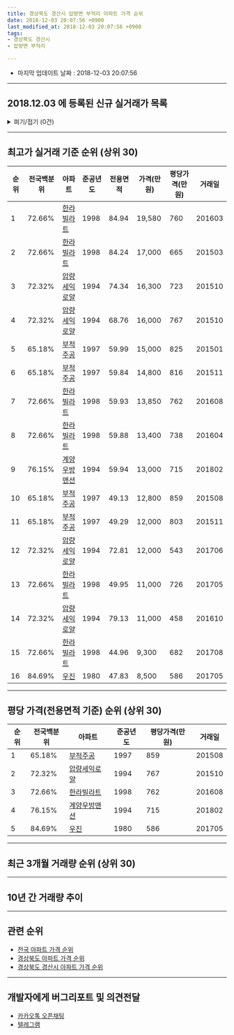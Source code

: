```yaml
---
title: 경상북도 경산시 압량면 부적리 아파트 가격 순위
date: 2018-12-03 20:07:56 +0900
last_modified_at: 2018-12-03 20:07:56 +0900
tags:
- 경상북도 경산시
- 압량면 부적리

---
```


* 마지막 업데이트 날짜 : 2018-12-03 20:07:56

---

## 2018.12.03 에 등록된 신규 실거래가 목록

<details>
<summary>펴기/접기 (0건)</summary>
<div markdown="1">

|아파트|전국백분위|준공년도|전용면적|가격(만원)|평당가격(만원)|거래일|
|---|---|---|---|---|---|---|
|없음|||||||


</div>
</details>

---

## 최고가 실거래 기준 순위 (상위 30)


|순위|전국백분위|아파트|준공년도|전용면적|가격(만원)|평당가격(만원)|거래일|
|---|---|---|---|---|---|---|---|
|1|72.66%|[한라빌라트](https://search.naver.com/search.naver?query=%EA%B2%BD%EC%83%81%EB%B6%81%EB%8F%84+%EA%B2%BD%EC%82%B0%EC%8B%9C+%EC%95%95%EB%9F%89%EB%A9%B4+%EB%B6%80%EC%A0%81%EB%A6%AC+%ED%95%9C%EB%9D%BC%EB%B9%8C%EB%9D%BC%ED%8A%B8)|1998|84.94|19,580|760|201603|
|2|72.66%|[한라빌라트](https://search.naver.com/search.naver?query=%EA%B2%BD%EC%83%81%EB%B6%81%EB%8F%84+%EA%B2%BD%EC%82%B0%EC%8B%9C+%EC%95%95%EB%9F%89%EB%A9%B4+%EB%B6%80%EC%A0%81%EB%A6%AC+%ED%95%9C%EB%9D%BC%EB%B9%8C%EB%9D%BC%ED%8A%B8)|1998|84.24|17,000|665|201503|
|3|72.32%|[압량세익로얄](https://search.naver.com/search.naver?query=%EA%B2%BD%EC%83%81%EB%B6%81%EB%8F%84+%EA%B2%BD%EC%82%B0%EC%8B%9C+%EC%95%95%EB%9F%89%EB%A9%B4+%EB%B6%80%EC%A0%81%EB%A6%AC+%EC%95%95%EB%9F%89%EC%84%B8%EC%9D%B5%EB%A1%9C%EC%96%84)|1994|74.34|16,300|723|201510|
|4|72.32%|[압량세익로얄](https://search.naver.com/search.naver?query=%EA%B2%BD%EC%83%81%EB%B6%81%EB%8F%84+%EA%B2%BD%EC%82%B0%EC%8B%9C+%EC%95%95%EB%9F%89%EB%A9%B4+%EB%B6%80%EC%A0%81%EB%A6%AC+%EC%95%95%EB%9F%89%EC%84%B8%EC%9D%B5%EB%A1%9C%EC%96%84)|1994|68.76|16,000|767|201510|
|5|65.18%|[부적주공](https://search.naver.com/search.naver?query=%EA%B2%BD%EC%83%81%EB%B6%81%EB%8F%84+%EA%B2%BD%EC%82%B0%EC%8B%9C+%EC%95%95%EB%9F%89%EB%A9%B4+%EB%B6%80%EC%A0%81%EB%A6%AC+%EB%B6%80%EC%A0%81%EC%A3%BC%EA%B3%B5)|1997|59.99|15,000|825|201501|
|6|65.18%|[부적주공](https://search.naver.com/search.naver?query=%EA%B2%BD%EC%83%81%EB%B6%81%EB%8F%84+%EA%B2%BD%EC%82%B0%EC%8B%9C+%EC%95%95%EB%9F%89%EB%A9%B4+%EB%B6%80%EC%A0%81%EB%A6%AC+%EB%B6%80%EC%A0%81%EC%A3%BC%EA%B3%B5)|1997|59.84|14,800|816|201511|
|7|72.66%|[한라빌라트](https://search.naver.com/search.naver?query=%EA%B2%BD%EC%83%81%EB%B6%81%EB%8F%84+%EA%B2%BD%EC%82%B0%EC%8B%9C+%EC%95%95%EB%9F%89%EB%A9%B4+%EB%B6%80%EC%A0%81%EB%A6%AC+%ED%95%9C%EB%9D%BC%EB%B9%8C%EB%9D%BC%ED%8A%B8)|1998|59.93|13,850|762|201608|
|8|72.66%|[한라빌라트](https://search.naver.com/search.naver?query=%EA%B2%BD%EC%83%81%EB%B6%81%EB%8F%84+%EA%B2%BD%EC%82%B0%EC%8B%9C+%EC%95%95%EB%9F%89%EB%A9%B4+%EB%B6%80%EC%A0%81%EB%A6%AC+%ED%95%9C%EB%9D%BC%EB%B9%8C%EB%9D%BC%ED%8A%B8)|1998|59.88|13,400|738|201604|
|9|76.15%|[계양우방맨션](https://search.naver.com/search.naver?query=%EA%B2%BD%EC%83%81%EB%B6%81%EB%8F%84+%EA%B2%BD%EC%82%B0%EC%8B%9C+%EC%95%95%EB%9F%89%EB%A9%B4+%EB%B6%80%EC%A0%81%EB%A6%AC+%EA%B3%84%EC%96%91%EC%9A%B0%EB%B0%A9%EB%A7%A8%EC%85%98)|1994|59.94|13,000|715|201802|
|10|65.18%|[부적주공](https://search.naver.com/search.naver?query=%EA%B2%BD%EC%83%81%EB%B6%81%EB%8F%84+%EA%B2%BD%EC%82%B0%EC%8B%9C+%EC%95%95%EB%9F%89%EB%A9%B4+%EB%B6%80%EC%A0%81%EB%A6%AC+%EB%B6%80%EC%A0%81%EC%A3%BC%EA%B3%B5)|1997|49.13|12,800|859|201508|
|11|65.18%|[부적주공](https://search.naver.com/search.naver?query=%EA%B2%BD%EC%83%81%EB%B6%81%EB%8F%84+%EA%B2%BD%EC%82%B0%EC%8B%9C+%EC%95%95%EB%9F%89%EB%A9%B4+%EB%B6%80%EC%A0%81%EB%A6%AC+%EB%B6%80%EC%A0%81%EC%A3%BC%EA%B3%B5)|1997|49.29|12,000|803|201511|
|12|72.32%|[압량세익로얄](https://search.naver.com/search.naver?query=%EA%B2%BD%EC%83%81%EB%B6%81%EB%8F%84+%EA%B2%BD%EC%82%B0%EC%8B%9C+%EC%95%95%EB%9F%89%EB%A9%B4+%EB%B6%80%EC%A0%81%EB%A6%AC+%EC%95%95%EB%9F%89%EC%84%B8%EC%9D%B5%EB%A1%9C%EC%96%84)|1994|72.81|12,000|543|201706|
|13|72.66%|[한라빌라트](https://search.naver.com/search.naver?query=%EA%B2%BD%EC%83%81%EB%B6%81%EB%8F%84+%EA%B2%BD%EC%82%B0%EC%8B%9C+%EC%95%95%EB%9F%89%EB%A9%B4+%EB%B6%80%EC%A0%81%EB%A6%AC+%ED%95%9C%EB%9D%BC%EB%B9%8C%EB%9D%BC%ED%8A%B8)|1998|49.95|11,000|726|201705|
|14|72.32%|[압량세익로얄](https://search.naver.com/search.naver?query=%EA%B2%BD%EC%83%81%EB%B6%81%EB%8F%84+%EA%B2%BD%EC%82%B0%EC%8B%9C+%EC%95%95%EB%9F%89%EB%A9%B4+%EB%B6%80%EC%A0%81%EB%A6%AC+%EC%95%95%EB%9F%89%EC%84%B8%EC%9D%B5%EB%A1%9C%EC%96%84)|1994|79.13|11,000|458|201610|
|15|72.66%|[한라빌라트](https://search.naver.com/search.naver?query=%EA%B2%BD%EC%83%81%EB%B6%81%EB%8F%84+%EA%B2%BD%EC%82%B0%EC%8B%9C+%EC%95%95%EB%9F%89%EB%A9%B4+%EB%B6%80%EC%A0%81%EB%A6%AC+%ED%95%9C%EB%9D%BC%EB%B9%8C%EB%9D%BC%ED%8A%B8)|1998|44.96|9,300|682|201708|
|16|84.69%|[우진](https://search.naver.com/search.naver?query=%EA%B2%BD%EC%83%81%EB%B6%81%EB%8F%84+%EA%B2%BD%EC%82%B0%EC%8B%9C+%EC%95%95%EB%9F%89%EB%A9%B4+%EB%B6%80%EC%A0%81%EB%A6%AC+%EC%9A%B0%EC%A7%84)|1980|47.83|8,500|586|201705|


---

## 평당 가격(전용면적 기준) 순위 (상위 30)


|순위|전국백분위|아파트|준공년도|평당가격(만원)|거래일|
|---|---|---|---|---|---|
|1|65.18%|[부적주공](https://search.naver.com/search.naver?query=%EA%B2%BD%EC%83%81%EB%B6%81%EB%8F%84+%EA%B2%BD%EC%82%B0%EC%8B%9C+%EC%95%95%EB%9F%89%EB%A9%B4+%EB%B6%80%EC%A0%81%EB%A6%AC+%EB%B6%80%EC%A0%81%EC%A3%BC%EA%B3%B5)|1997|859|201508|
|2|72.32%|[압량세익로얄](https://search.naver.com/search.naver?query=%EA%B2%BD%EC%83%81%EB%B6%81%EB%8F%84+%EA%B2%BD%EC%82%B0%EC%8B%9C+%EC%95%95%EB%9F%89%EB%A9%B4+%EB%B6%80%EC%A0%81%EB%A6%AC+%EC%95%95%EB%9F%89%EC%84%B8%EC%9D%B5%EB%A1%9C%EC%96%84)|1994|767|201510|
|3|72.66%|[한라빌라트](https://search.naver.com/search.naver?query=%EA%B2%BD%EC%83%81%EB%B6%81%EB%8F%84+%EA%B2%BD%EC%82%B0%EC%8B%9C+%EC%95%95%EB%9F%89%EB%A9%B4+%EB%B6%80%EC%A0%81%EB%A6%AC+%ED%95%9C%EB%9D%BC%EB%B9%8C%EB%9D%BC%ED%8A%B8)|1998|762|201608|
|4|76.15%|[계양우방맨션](https://search.naver.com/search.naver?query=%EA%B2%BD%EC%83%81%EB%B6%81%EB%8F%84+%EA%B2%BD%EC%82%B0%EC%8B%9C+%EC%95%95%EB%9F%89%EB%A9%B4+%EB%B6%80%EC%A0%81%EB%A6%AC+%EA%B3%84%EC%96%91%EC%9A%B0%EB%B0%A9%EB%A7%A8%EC%85%98)|1994|715|201802|
|5|84.69%|[우진](https://search.naver.com/search.naver?query=%EA%B2%BD%EC%83%81%EB%B6%81%EB%8F%84+%EA%B2%BD%EC%82%B0%EC%8B%9C+%EC%95%95%EB%9F%89%EB%A9%B4+%EB%B6%80%EC%A0%81%EB%A6%AC+%EC%9A%B0%EC%A7%84)|1980|586|201705|


---

## 최근 3개월 거래량 순위 (상위 30)


<div style="width:100%;">
    <canvas id="deal_count_ranking" height="250"></canvas>
</div>


<script>
new Chart(document.getElementById("deal_count_ranking"), {
    type: 'horizontalBar',
    data: {
        labels: ['부적주공', '한라빌라트', '우진'],
        datasets: [{
            label: '실거래 수',
            data: [3, 1, 1],
            borderColor: "rgba(255, 0, 128, 1)",
            backgroundColor: "rgba(255, 0, 128, 0.5)",
            fill: false,
        }]
    },
    options: {
        responsive: true,
        title: {
            display: true,
            text: '최근 3개월 거래량 순위'
        },
        tooltips: {
            mode: 'index',
            intersect: false,
            callbacks: {
                title: function(tooltipItems, data) {
                    return "실거래 수:";
                },
                label: function(tooltipItem, data) {
                    return data.labels[tooltipItem.index] + ": " + tooltipItem.xLabel;
                }
            }
        },
        hover: {
            mode: 'nearest',
            intersect: true
        },
        scales: {
            xAxes: [{
                display: true,
                scaleLabel: {
                    display: true,
                    labelString: '실거래 수'
                },
                ticks: {
                    suggestedMin: 0,
                }
            }],
            yAxes: [{
                display: true,
                ticks: {
                    autoSkip: false,
                    callback: function(value, index, values) {
                        if (value.length > 15)
                            return value.substr(0, 13) + "...";
                        else
                            return value;
                    }
                },
                scaleLabel: {
                    display: false,
                }
            }]
        }
    }
});

</script>


---

## 10년 간 거래량 추이


<div style="width:100%;">
    <canvas id="deal_progress" height="250"></canvas>
</div>

<script>
new Chart(document.getElementById("deal_progress"), {
    type: 'line',
    data: {
        labels: ['200812','200901','200902','200903','200904','200905','200906','200907','200908','200909','200910','200911','200912','201001','201002','201003','201004','201005','201006','201007','201008','201009','201010','201011','201012','201101','201102','201103','201104','201105','201106','201107','201108','201109','201110','201111','201112','201201','201202','201203','201204','201205','201206','201207','201208','201209','201210','201211','201212','201301','201302','201303','201304','201305','201306','201307','201308','201309','201310','201311','201312','201401','201402','201403','201404','201405','201406','201407','201408','201409','201410','201411','201412','201501','201502','201503','201504','201505','201506','201507','201508','201509','201510','201511','201512','201601','201602','201603','201604','201605','201606','201607','201608','201609','201610','201611','201612','201701','201702','201703','201704','201705','201706','201707','201708','201709','201710','201711','201712','201801','201802','201803','201804','201805','201806','201807','201808','201809','201810','201811','201812'],
        datasets: [{
            label: '실거래 수',
            pointRadius: 1,
            data: [5, 2, 5, 4, 2, 6, 6, 3, 6, 7, 5, 2, 7, 4, 6, 9, 5, 1, 5, 1, 6, 2, 3, 6, 5, 10, 7, 15, 14, 9, 3, 7, 10, 7, 15, 3, 3, 3, 7, 5, 10, 3, 7, 6, 4, 2, 5, 4, 1, 4, 8, 9, 9, 3, 7, 3, 7, 9, 7, 10, 5, 5, 6, 4, 4, 6, 4, 4, 3, 4, 3, 5, 3, 6, 3, 13, 7, 6, 7, 5, 7, 4, 5, 5, 5, 3, 3, 6, 4, 4, 3, 4, 7, 4, 5, 3, 2, 0, 3, 1, 2, 6, 4, 4, 8, 2, 5, 4, 3, 5, 3, 5, 1, 4, 5, 2, 6, 2, 4, 1, 0],
            borderColor: "rgba(255, 201, 14, 1)",
            backgroundColor: "rgba(255, 201, 14, 0.5)",
            fill: true,
        }]
    },
    options: {
        responsive: true,
        title: {
            display: true,
            text: '10년간 거래량 추이'
        },
        tooltips: {
            mode: 'index',
            intersect: false,
        },
        hover: {
            mode: 'nearest',
            intersect: true
        },
        scales: {
            xAxes: [{
                display: true,
                scaleLabel: {
                    display: true,
                    labelString: '년/월'
                }
            }],
            yAxes: [{
                display: true,
                ticks: {
                    suggestedMin: 0,
                },
                scaleLabel: {
                    display: true,
                    labelString: '실거래 수'
                }
            }]
        }
    }
});

</script>


---

## 관련 순위

- [전국 아파트 가격 순위](https://inasie.github.io/apt-ranking/전국)
- [경상북도 아파트 가격 순위](https://inasie.github.io/apt-ranking/경상북도)
- [경상북도 경산시 아파트 가격 순위](https://inasie.github.io/apt-ranking/경상북도-경산시)


---

## 개발자에게 버그리포트 및 의견전달

- [카카오톡 오픈채팅](https://open.kakao.com/o/gLJUAP4)
- [텔레그램](https://t.me/inasie)

